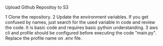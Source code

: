 Upload Github Repositoy to S3


1 Clone the repository.
2 Update the environment variables. If you get confused by names, just search for the used variable in code and review the code. It is basic code and requires  basic python understanding.
3 aws cli and profile should be configured before executing the code "main.py". Replace the profile name on .env file.
